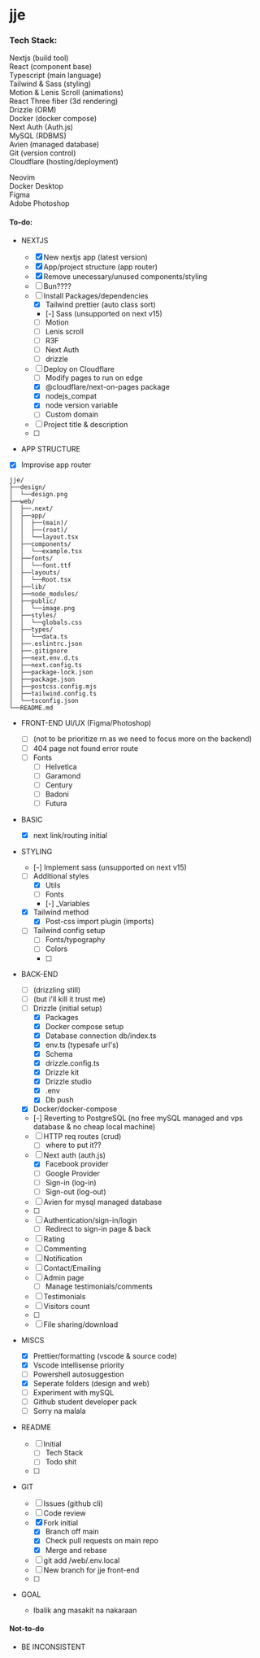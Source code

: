 # jje

### Tech Stack:

Nextjs (build tool) </br>
React (component base) </br>
Typescript (main language) </br>
Tailwind & Sass (styling) </br>
Motion & Lenis Scroll (animations) </br>
React Three fiber (3d rendering) </br>
Drizzle (ORM) </br>
Docker (docker compose) </br>
Next Auth (Auth.js) </br>
MySQL (RDBMS) </br>
Avien (managed database) </br>
Git (version control) </br>
Cloudflare (hosting/deployment) </br>

Neovim </br>
Docker Desktop </br>
Figma </br>
Adobe Photoshop </br>

#### To-do:

- NEXTJS

  - [x] New nextjs app (latest version)
  - [x] App/project structure (app router)
  - [x] Remove unecessary/unused components/styling
  - [ ] Bun????
  - [ ] Install Packages/dependencies
    - [x] Tailwind prettier (auto class sort)
    - [-] Sass (unsupported on next v15)
    - [ ] Motion
    - [ ] Lenis scroll
    - [ ] R3F
    - [ ] Next Auth
    - [ ] drizzle
  - [ ] Deploy on Cloudflare
    - [ ] Modify pages to run on edge
    - [x] @cloudflare/next-on-pages package
    - [x] nodejs_compat
    - [x] node version variable
    - [ ] Custom domain
  - [ ] Project title & description
  - [ ]

- APP STRUCTURE
- [x] Improvise app router

```
jje/
├──design/
│  └──design.png
├──web/
│  ├──.next/
│  ├──app/
│  │  ├──(main)/
│  │  ├──(root)/
│  │  └──layout.tsx
│  ├──components/
│  │  └──example.tsx
│  ├──fonts/
│  │  └──font.ttf
│  ├──layouts/
│  │  └──Root.tsx
│  ├──lib/
│  ├──node_modules/
│  ├──public/
│  │  └──image.png
│  ├──styles/
│  │  └──globals.css
│  ├──types/
│  │  └──data.ts
│  ├──.eslintrc.json
│  ├──.gitignore
│  ├──next.env.d.ts
│  ├──next.config.ts
│  ├──package-lock.json
│  ├──package.json
│  ├──postcss.config.mjs
│  ├──tailwind.config.ts
│  └──tsconfig.json
└──README.md
```

- FRONT-END UI/UX (Figma/Photoshop)

  - [ ] (not to be prioritize rn as we need to focus more on the backend)
  - [ ] 404 page not found error route
  - [ ] Fonts
    - [ ] Helvetica
    - [ ] Garamond
    - [ ] Century
    - [ ] Badoni
    - [ ] Futura

- BASIC

  - [x] next link/routing initial

- STYLING

  - [-] Implement sass (unsupported on next v15)
  - [ ] Additional styles
    - [x] Utils
    - [ ] Fonts
    - [-] \_Variables
  - [x] Tailwind method
    - [x] Post-css import plugin (imports)
  - [ ] Tailwind config setup
    - [ ] Fonts/typography
    - [ ] Colors
    - [ ]

- BACK-END

  - [ ] (drizzling still)
  - [ ] (but i'll kill it trust me)
  - [ ] Drizzle (initial setup)
    - [x] Packages
    - [x] Docker compose setup
    - [x] Database connection db/index.ts
    - [x] env.ts (typesafe url's)
    - [x] Schema
    - [x] drizzle.config.ts
    - [x] Drizzle kit
    - [x] Drizzle studio
    - [x] .env
    - [x] Db push
  - [x] Docker/docker-compose
  - [-] Reverting to PostgreSQL (no free mySQL managed and vps database & no cheap local machine)
  - [ ] HTTP req routes (crud)
    - [ ] where to put it??
  - [ ] Next auth (auth.js)
    - [x] Facebook provider
    - [ ] Google Provider
    - [ ] Sign-in (log-in)
    - [ ] Sign-out (log-out)
  - [ ] Avien for mysql managed database
  - [ ]
  - [ ] Authentication/sign-in/login
    - [ ] Redirect to sign-in page & back
  - [ ] Rating
  - [ ] Commenting
  - [ ] Notification
  - [ ] Contact/Emailing
  - [ ] Admin page
    - [ ] Manage testimonials/comments
  - [ ] Testimonials
  - [ ] Visitors count
  - [ ]
  - [ ] File sharing/download

- MISCS

  - [x] Prettier/formatting (vscode & source code)
  - [x] Vscode intellisense priority
  - [ ] Powershell autosuggestion
  - [x] Seperate folders (design and web)
  - [ ] Experiment with mySQL
  - [ ] Github student developer pack
  - [ ] Sorry na malala

- README

  - [ ] Initial
    - [ ] Tech Stack
    - [ ] Todo shit
  - [ ]

- GIT

  - [ ] Issues (github cli)
  - [ ] Code review
  - [x] Fork initial
    - [x] Branch off main
    - [x] Check pull requests on main repo
    - [x] Merge and rebase
  - [ ] git add /web/.env.local
  - [ ] New branch for jje front-end
  - [ ]

- GOAL

  - Ibalik ang masakit na nakaraan

#### Not-to-do

- BE INCONSISTENT
